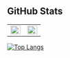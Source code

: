 ## GitHub Stats

<table>
   <tr>
      <td valign="top">
         <img src="https://github-readme-stats.vercel.app/api?username=mihaigabriel16&show_icons=true&count_private=true&hide_border=true&theme=react" align="left" style="width: 100%" />
      </td>
      <td valign="top">
         <img src="https://github-readme-streak-stats.herokuapp.com/?user=mihaigabriel16&theme=react" align="left" style="width: 100%" />
      </td>
   </tr>
</table>

[![Top Langs](https://github-readme-stats.vercel.app/api/top-langs/?username=mihaigabriel16&layout=compact&theme=react)](https://github.com/mihaigabriel16/github-readme-stats)
